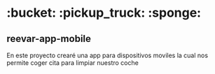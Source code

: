 <p align="center"><h1>:bucket: :pickup_truck: :sponge:</h1></p>

## reevar-app-mobile

En este proyecto crearé una app para dispositivos moviles la cual nos permite coger cita para limpiar nuestro coche
